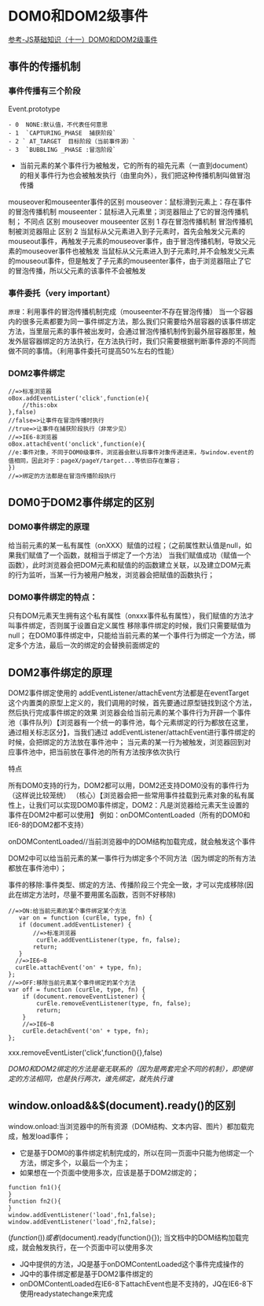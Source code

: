 # DOM0和DOM2级事件

[参考-JS基础知识（十一）DOM0和DOM2级事件](https://blog.csdn.net/qq_23389687/article/details/80166843)

## 事件的传播机制

### 事件传播有三个阶段
Event.prototype
```
- 0  NONE:默认值，不代表任何意思
- 1  `CAPTURING_PHASE  捕获阶段`
- 2 ` AT_TARGET  目标阶段（当前事件源）`
- 3  `BUBBLING _PHASE :冒泡阶段`
```
* 当前元素的某个事件行为被触发，它的所有的祖先元素（一直到document）的相关事件行为也会被触发执行（由里向外），我们把这种传播机制叫做冒泡传播

mouseover和mouseenter事件的区别
mouseover：鼠标滑到元素上：存在事件的冒泡传播机制 mouseenter：鼠标进入元素里；浏览器阻止了它的冒泡传播机制； 不同点
区别	mouseover	mouseenter
区别 1	存在冒泡传播机制	冒泡传播机制被浏览器阻止
区别 2	当鼠标从父元素进入到子元素时，首先会触发父元素的mouseout事件，再触发子元素的mouseover事件，由于冒泡传播机制，导致父元素的mouseover事件也被触发	当鼠标从父元素进入到子元素时,并不会触发父元素的mouseout事件，但是触发了子元素的mouseenter事件，由于浏览器阻止了它的冒泡传播，所以父元素的该事件不会被触发

### 事件委托（very important）
`原理`：利用事件的冒泡传播机制完成（mouseenter不存在冒泡传播）
当一个容器内的很多元素都要为同一事件绑定方法，那么我们只需要给外层容器的该事件绑定方法，当里层元素的事件被出发时，会通过冒泡传播机制传到最外层容器那里，触发外层容器绑定的方法执行，在方法执行时，我们只需要根据判断事件源的不同而做不同的事情。（利用事件委托可提高50%左右的性能）

### DOM2事件绑定
```
//=>标准浏览器
oBox.addEventLister('click',function(e){
    //this:obx
},false)
//false=>让事件在冒泡传播时执行
//true=>让事件在捕获阶段执行（非常少见）
//=>IE6-8浏览器
oBox.attachEvent('onclick',function(e){
//e:事件对象，不同于DOM0级事件，浏览器会默认将事件对象传递进来，与window.event的值相同，因此对于：pageX/pageY/target...等依旧存在兼容；
})
//=>绑定的方法都是在冒泡传播阶段执行
```

## DOM0于DOM2事件绑定的区别

### DOM0事件绑定的原理
给当前元素的某一私有属性（onXXX）赋值的过程；（之前属性默认值是null，如果我们赋值了一个函数，就相当于绑定了一个方法）
当我们赋值成功（赋值一个函数），此时浏览器会把DOM元素和赋值的的函数建立关联，以及建立DOM元素的行为监听，当某一行为被用户触发，浏览器会把赋值的函数执行；
### DOM0事件绑定的特点：
只有DOM元素天生拥有这个私有属性（onxxx事件私有属性），我们赋值的方法才叫事件绑定，否则属于设置自定义属性
移除事件绑定的时候，我们只需要赋值为null；
在DOM0事件绑定中，只能给当前元素的某一个事件行为绑定一个方法，绑定多个方法，最后一次的绑定的会替换前面绑定的
## DOM2事件绑定的原理
DOM2事件绑定使用的 addEventListener/attachEvent方法都是在eventTarget这个内置类的原型上定义的，我们调用的时候，首先要通过原型链找到这个方法，然后执行完成事件绑定的效果
浏览器会给当前元素的某个事件行为开辟一个事件池（事件队列）【浏览器有一个统一的事件池，每个元素绑定的行为都放在这里，通过相关标志区分】，当我们通过 addEventListener/attachEvent进行事件绑定的时候，会把绑定的方法放在事件池中；
当元素的某一行为被触发，浏览器回到对应事件池中，把当前放在事件池的所有方法按序依次执行

特点

所有DOM0支持的行为，DOM2都可以用，DOM2还支持DOM0没有的事件行为（这样说比较笼统）
（核心）【浏览器会把一些常用事件挂载到元素对象的私有属性上，让我们可以实现DOM0事件绑定，DOM2：凡是浏览器给元素天生设置的事件在DOM2中都可以使用】
例如：onDOMContentLoaded（所有的DOM0和IE6-8的DOM2都不支持）

onDOMContentLoaded//当前浏览器中的DOM结构加载完成，就会触发这个事件

DOM2中可以给当前元素的某一事件行为绑定多个不同方法（因为绑定的所有方法都放在事件池中）；

事件的移除:事件类型、绑定的方法、传播阶段三个完全一致，才可以完成移除(因此在绑定方法时，尽量不要用匿名函数，否则不好移除)
```
//=>ON:给当前元素的某个事件绑定某个方法
   var on = function (curEle, type, fn) {
   if (document.addEventListener) {
       //=>标准浏览器
        curEle.addEventListener(type, fn, false);
       return;
   }
  //=>IE6~8
  curEle.attachEvent('on' + type, fn);
};
//=>OFF:移除当前元素某个事件绑定的某个方法
var off = function (curEle, type, fn) {
    if (document.removeEventListener) {
        curEle.removeEventListener(type, fn, false);
        return;
    }
    //=>IE6~8
    curEle.detachEvent('on' + type, fn);
};
```
xxx.removeEventLister('click',function(){},false)

*DOM0和DOM2绑定的方法是毫无联系的（因为是两套完全不同的机制），即使绑定的方法相同，也是执行两次，谁先绑定，就先执行谁*

## window.onload&&$(document).ready()的区别
window.onload:当浏览器中的所有资源（DOM结构、文本内容、图片）都加载完成，触发load事件；
- 它是基于DOM0的事件绑定机制完成的，所以在同一页面中只能为他绑定一个方法，绑定多个，以最后一个为主；
- 如果想在一个页面中使用多次，应该是基于DOM2绑定的；
```
function fn1(){
}
function fn2(){
}
window.addEventListener('load',fn1,false);
window.addEventListener('load',fn2,false);
```
$(function(){})或者$(document).ready(function(){});
当文档中的DOM结构加载完成，就会触发执行，在一个页面中可以使用多次
- JQ中提供的方法，JQ是基于onDOMContentLoaded这个事件完成操作的
- JQ中的事件绑定都是基于DOM2事件绑定的
- onDOMContentLoaded在IE6-8下attachEvent也是不支持的，JQ在IE6-8下使用readystatechange来完成